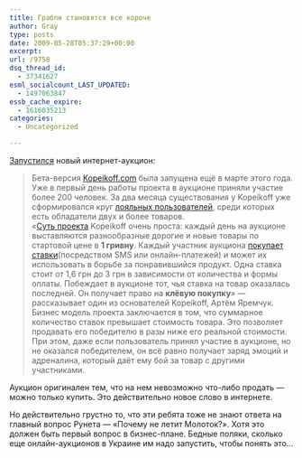 ```yaml
---
title: Грабли становятся все короче
author: Gray
type: posts
date: 2009-05-28T05:37:29+00:00
excerpt:
url: /9758
dsq_thread_id:
  - 37341627
esml_socialcount_LAST_UPDATED:
  - 1497063847
essb_cache_expire:
  - 1616035213
categories:
  - Uncategorized

---
```








<p style="clear: both">
  <a href="http://b2blogger.com/pressroom/release/30860.html" target="_blank">Запустился</a> новый интернет-аукцион:
</p>

<blockquote style="clear: both">
  <p>
    Бета-версия <a href="http://www.kopeikoff.com/">Kopeikoff.com</a> была запущена ещё в марте этого года. Уже в первый день работы проекта в аукционе приняли участие более 200 человек. За два месяца существования у Kopeikoff уже сформировался круг <a href="http://kopeikoff.com/winner/all">лояльных пользователей</a>, среди которых есть обладатели двух и более товаров. <br />«<a href="http://kopeikoff.com/help/how">Суть проекта</a> Kopeikoff очень проста: каждый день на аукционе выставляются разнообразные дорогие и новые товары по стартовой цене в <strong>1 гривну</strong>. Каждый участник аукциона <a href="http://kopeikoff.com/help/bidsCharge">покупает ставки</a>(посредством SMS или онлайн-платежей) и может их использовать в борьбе за понравившийся продукт. Одна ставка стоит от 1,6 грн до 3 грн в зависимости от количества и формы оплаты. Побеждает в аукционе тот, чья ставка на товар оказалась последней. Он получает право на <strong>клёвую покупку</strong>» — рассказывает один из основателей Kopeikoff, Артём Яремчук. <br />Бизнес модель проекта заключается в том, что суммарное количество ставок превышает стоимость товара. Это позволяет продавать его победителю в разы ниже его реальной стоимости. При этом, даже если пользователь принял участие в аукционе, но не оказался победителем, он всё равно получает заряд эмоций и адреналина, который даёт ему бой за товар с другими участниками.
  </p>
</blockquote>

<p style="clear: both">
  Аукцион оригинален тем, что на нем невозможно что-либо продать &#8212; можно только купить. Это действительно новое слово в интернете.
</p>

<p style="clear: both">
  Но действительно грустно то, что эти ребята тоже не знают ответа на главный вопрос Рунета &#8212; &#171;Почему не летит Молоток?&#187;. Хотя это должен быть первый вопрос в бизнес-плане. Бедные поляки, сколько еще онлайн-аукционов в Украине им надо запустить, чтобы понять это&#8230;
</p>

<br class='final-break' style='clear: both' />